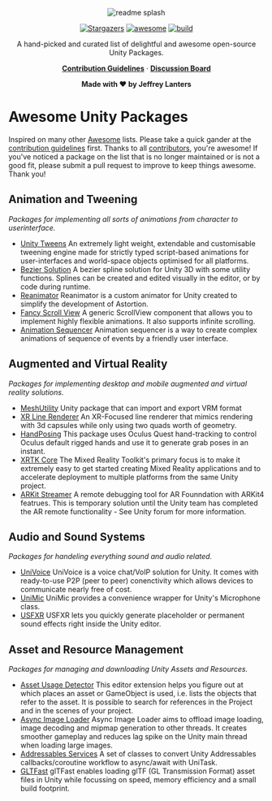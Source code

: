 <div align="center">

![readme splash](https://raw.githubusercontent.com/jeffreylanters/awesome-unity-packages/master/.github/wiki/repository-readme-splash.png)

[![Stargazers](https://img.shields.io/github/stars/jeffreylanters/awesome-unity-packages.svg?style=for-the-badge)](https://github.com/jeffreylanters/awesome-unity-packages/stargazers)
[![awesome](https://img.shields.io/badge/list-awesome-fc60a8.svg?style=for-the-badge)](https://github.com/sindresorhus/awesome)
[![build](https://img.shields.io/github/workflow/status/jeffreylanters/awesome-unity-packages/Lint%20Markdown/main?style=for-the-badge)](https://github.com/jeffreylanters/awesome-unity-packages/actions)

A hand-picked and curated list of delightful and awesome open-source Unity Packages.

[**Contribution Guidelines**](https://github.com/jeffreylanters/awesome-unity-packages/blob/main/CONTRIBUTING.md) &middot;
[**Discussion Board**](https://github.com/jeffreylanters/awesome-unity-packages/discussions)

**Made with &hearts; by Jeffrey Lanters**

</div>

# Awesome Unity Packages

Inspired on many other [Awesome](https://github.com/sindresorhus/awesome) lists. Please take a quick gander at the [contribution guidelines](https://github.com/jeffreylanters/awesome-unity-packages/blob/main/CONTRIBUTING.md) first. Thanks to all [contributors](https://github.com/jeffreylanters/awesome-unity-packages/graphs/contributors), you're awesome! If you've noticed a package on the list that is no longer maintained or is not a good fit, please submit a pull request to improve to keep things awesome. Thank you!

## Animation and Tweening

_Packages for implementing all sorts of animations from character to userinterface._

- [Unity Tweens](https://github.com/jeffreylanters/unity-tweens) An extremely light weight, extendable and customisable tweening engine made for strictly typed script-based animations for user-interfaces and world-space objects optimised for all platforms.
- [Bezier Solution](https://github.com/yasirkula/UnityBezierSolution) A bezier spline solution for Unity 3D with some utility functions. Splines can be created and edited visually in the editor, or by code during runtime.
- [Reanimator](https://github.com/aarthificial/reanimation) Reanimator is a custom animator for Unity created to simplify the development of Astortion.
- [Fancy Scroll View](https://github.com/setchi/FancyScrollView) A generic ScrollView component that allows you to implement highly flexible animations. It also supports infinite scrolling.
- [Animation Sequencer](https://github.com/brunomikoski/Animation-Sequencer) Animation sequencer is a way to create complex animations of sequence of events by a friendly user interface.

## Augmented and Virtual Reality

_Packages for implementing desktop and mobile augmented and virtual reality solutions._

- [MeshUtility](https://github.com/vrm-c/UniVRM) Unity package that can import and export VRM format
- [XR Line Renderer](https://github.com/Unity-Technologies/XRLineRenderer) An XR-Focused line renderer that mimics rendering with 3d capsules while only using two quads worth of geometry.
- [HandPosing](https://github.com/MephestoKhaan/HandPosing) This package uses Oculus Quest hand-tracking to control Oculus default rigged hands and use it to generate grab poses in an instant.
- [XRTK Core](https://github.com/XRTK/XRTK-Core) The Mixed Reality Toolkit's primary focus is to make it extremely easy to get started creating Mixed Reality applications and to accelerate deployment to multiple platforms from the same Unity project.
- [ARKit Streamer](https://github.com/asus4/ARKitStreamer) A remote debugging tool for AR Founndation with ARKit4 featrues. This is temporary solution until the Unity team has completed the AR remote functionality - See Unity forum for more information.

## Audio and Sound Systems

_Packages for handeling everything sound and audio related._

- [UniVoice](https://github.com/adrenak/univoice) UniVoice is a voice chat/VoIP solution for Unity. It comes with ready-to-use P2P (peer to peer) conenctivity which allows devices to communicate nearly free of cost.
- [UniMic](https://github.com/adrenak/unimic) UniMic provides a convenience wrapper for Unity's Microphone class.
- [USFXR](https://github.com/grapefrukt/usfxr) USFXR lets you quickly generate placeholder or permanent sound effects right inside the Unity editor.

## Asset and Resource Management

_Packages for managing and downloading Unity Assets and Resources._

- [Asset Usage Detector](https://github.com/yasirkula/UnityAssetUsageDetector) This editor extension helps you figure out at which places an asset or GameObject is used, i.e. lists the objects that refer to the asset. It is possible to search for references in the Project and in the scenes of your project.
- [Async Image Loader](https://github.com/Looooong/UnityAsyncImageLoader) Async Image Loader aims to offload image loading, image decoding and mipmap generation to other threads. It creates smoother gameplay and reduces lag spike on the Unity main thread when loading large images.
- [Addressables Services](https://github.com/dre0dru/AddressablesServices) A set of classes to convert Unity Addressables callbacks/coroutine workflow to async/await with UniTask.
- [GLTFast](https://github.com/atteneder/glTFast) glTFast enables loading glTF (GL Transmission Format) asset files in Unity while focussing on speed, memory efficiency and a small build footprint.
